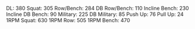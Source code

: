 DL: 380
 Squat: 305
 Row/Bench: 284
 DB Row/Bench: 110
 Incline Bench: 230
 Incline DB Bench: 90
 Military: 225
 DB Military: 85
 Push Up: 76
 Pull Up: 24
 1RPM Squat: 630
 1RPM Row: 505
 1RPM Bench: 470
